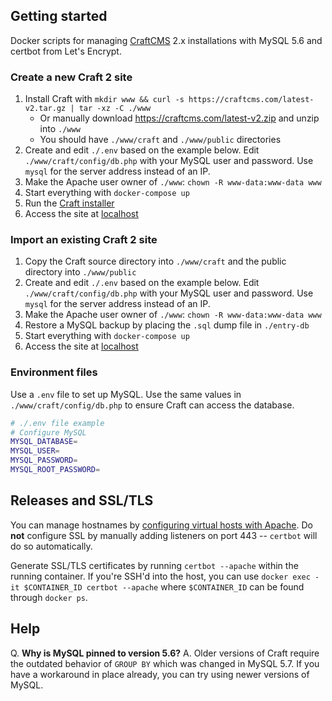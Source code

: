 ## Getting started

Docker scripts for managing [CraftCMS](https://craftcms.com) 2.x installations with MySQL 5.6 and certbot from Let's Encrypt.

### Create a new Craft 2 site

1. Install Craft with `mkdir www && curl -s https://craftcms.com/latest-v2.tar.gz | tar -xz -C ./www`
    - Or manually download https://craftcms.com/latest-v2.zip and unzip into `./www`
    - You should have `./www/craft` and `./www/public` directories
2. Create and edit `./.env` based on the example below. Edit `./www/craft/config/db.php` with your MySQL user and password. Use `mysql` for the server address instead of an IP.
3. Make the Apache user owner of `./www`: `chown -R www-data:www-data www`
4. Start everything with `docker-compose up`
5. Run the [Craft installer](http://localhost/index.php?p=admin/install)
5. Access the site at [localhost](http://localhost)

### Import an existing Craft 2 site

1. Copy the Craft source directory into `./www/craft` and the public directory into `./www/public`
2. Create and edit `./.env` based on the example below. Edit `./www/craft/config/db.php` with your MySQL user and password. Use `mysql` for the server address instead of an IP.
3. Make the Apache user owner of `./www`: `chown -R www-data:www-data www`
4. Restore a MySQL backup by placing the `.sql` dump file in `./entry-db`
5. Start everything with `docker-compose up`
6. Access the site at [localhost](http://localhost)

### Environment files

Use a `.env` file to set up MySQL. Use the same values in `./www/craft/config/db.php` to ensure Craft can access the database.

```sh
# ./.env file example
# Configure MySQL
MYSQL_DATABASE=
MYSQL_USER=
MYSQL_PASSWORD=
MYSQL_ROOT_PASSWORD=
```

## Releases and SSL/TLS

You can manage hostnames by [configuring virtual hosts with Apache](https://httpd.apache.org/docs/2.4/vhosts/examples.html). Do **not** configure SSL by manually adding listeners on port 443 -- `certbot` will do so automatically.

Generate SSL/TLS certificates by running `certbot --apache` within the running container. If you're SSH'd into the host, you can use `docker exec -it $CONTAINER_ID certbot --apache` where `$CONTAINER_ID` can be found through `docker ps`.

## Help

Q. **Why is MySQL pinned to version 5.6?**
A. Older versions of Craft require the outdated behavior of `GROUP BY` which was changed in MySQL 5.7. If you have a workaround in place already, you can try using newer versions of MySQL.
